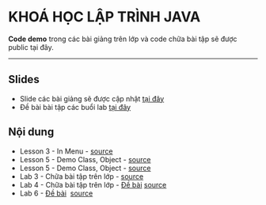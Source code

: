 KHOÁ HỌC LẬP TRÌNH JAVA
=======================


**Code demo** trong các bài giảng trên lớp và code chữa bài tập sẽ được public tại đây.

----------

Slides
-------------
- Slide các bài giảng sẽ được cập nhật [tại đây](https://github.com/hoangnghiem205/java-programing/tree/master/slides)
- Đề bài bài tập các buổi lab [tại đây](https://github.com/hoangnghiem205/java-programing/tree/master/labs)

Nội dung
-------------

 - Lesson 3 - In Menu - [source](https://github.com/hoangnghiem205/java-programing/tree/master/src/com/java/lesson3)
 - Lesson 5 - Demo Class, Object - [source](https://github.com/hoangnghiem205/java-programing/tree/master/src/com/java/lesson5)
- Lesson 5 - Demo Class, Object - [source](https://github.com/hoangnghiem205/java-programing/tree/master/src/com/java/lesson6)
 - Lab 3 - Chữa bài tập trên lớp - [source](https://github.com/hoangnghiem205/java-programing/tree/master/src/com/java/lab3)
 - Lab 4 - Chữa bài tập trên lớp - [Đề bài](https://drive.google.com/file/d/0B1gHyfKXipeTWGNYbkNlbmFQVlk/view?usp=sharing) [source](https://github.com/hoangnghiem205/java-programing/tree/master/src/com/java/lab4)
- Lab 6 - [Đề bài](https://github.com/hoangnghiem205/java-programing/tree/master/labs/LAB6.pdf)  [source](https://github.com/hoangnghiem205/java-programing/tree/master/src/com/java/lab6)
